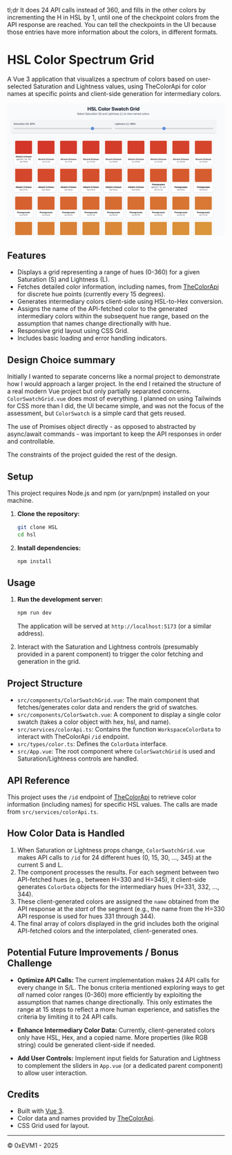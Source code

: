 tl;dr It does 24 API calls instead of 360, and fills in the other colors by incrementing the H in HSL by 1, until one of the checkpoint colors from the API response are reached. You can tell the checkpoints in the UI because those entries have more information about the colors, in different formats.

# HSL Color Spectrum Grid

A Vue 3 application that visualizes a spectrum of colors based on user-selected Saturation and Lightness values, using TheColorApi for color names at specific points and client-side generation for intermediary colors.

![Screenshot of the HSL Color Spectrum Grid](https://github.com/0xevm1/HSL/blob/main/hsl-screenshot.png?raw=true)

## Features

* Displays a grid representing a range of hues (0-360) for a given Saturation (S) and Lightness (L).
* Fetches detailed color information, including names, from [TheColorApi](https://www.thecolorapi.com/) for discrete hue points (currently every 15 degrees).
* Generates intermediary colors client-side using HSL-to-Hex conversion.
* Assigns the name of the API-fetched color to the generated intermediary colors within the subsequent hue range, based on the assumption that names change directionally with hue.
* Responsive grid layout using CSS Grid.
* Includes basic loading and error handling indicators.


## Design Choice summary
Initially I wanted to separate concerns like a normal project to demonstrate how I would approach a larger project. In the end I retained the structure of a real modern Vue project but only partially separated concerns. `ColorSwatchGrid.vue` does most of everything. I planned on using Tailwinds for CSS more than I did, the UI became simple, and was not the focus of the assessment, but `ColorSwatch` is a simple card that gets reused.

The use of Promises object directly - as opposed to abstracted by async/await commands - was important to keep the API responses in order and controllable.

The constraints of the project guided the rest of the design.


## Setup

This project requires Node.js and npm (or yarn/pnpm) installed on your machine.

1.  **Clone the repository:**
    ```bash
    git clone HSL
    cd hsl
    ```

2.  **Install dependencies:**
    ```bash
    npm install
    ```

## Usage

1.  **Run the development server:**
    ```bash
    npm run dev
    ```
    The application will be served at `http://localhost:5173` (or a similar address).

2.  Interact with the Saturation and Lightness controls (presumably provided in a parent component) to trigger the color fetching and generation in the grid.

## Project Structure

* `src/components/ColorSwatchGrid.vue`: The main component that fetches/generates color data and renders the grid of swatches.
* `src/components/ColorSwatch.vue`: A component to display a single color swatch (takes a color object with hex, hsl, and name).
* `src/services/colorApi.ts`: Contains the function `WorkspaceColorData` to interact with TheColorApi `/id` endpoint.
* `src/types/color.ts`: Defines the `ColorData` interface.
* `src/App.vue`: The root component where `ColorSwatchGrid` is used and Saturation/Lightness controls are handled.

## API Reference

This project uses the `/id` endpoint of [TheColorApi](https://www.thecolorapi.com/docs#get-id) to retrieve color information (including names) for specific HSL values. The calls are made from `src/services/colorApi.ts`.

## How Color Data is Handled

1.  When Saturation or Lightness props change, `ColorSwatchGrid.vue` makes API calls to `/id` for 24 different hues (0, 15, 30, ..., 345) at the current S and L.
2.  The component processes the results. For each segment between two API-fetched hues (e.g., between H=330 and H=345), it client-side generates `ColorData` objects for the intermediary hues (H=331, 332, ..., 344).
3.  These client-generated colors are assigned the `name` obtained from the API response at the *start* of the segment (e.g., the name from the H=330 API response is used for hues 331 through 344).
4.  The final array of colors displayed in the grid includes both the original API-fetched colors and the interpolated, client-generated ones.

## Potential Future Improvements / Bonus Challenge

* **Optimize API Calls:** The current implementation makes 24 API calls for every change in S/L. The bonus criteria mentioned exploring ways to get *all* named color ranges (0-360) more efficiently by exploiting the assumption that names change directionally. This only estimates the range at 15 steps to reflect a more human experience, and satisfies the criteria by limiting it to 24 API calls.


* **Enhance Intermediary Color Data:** Currently, client-generated colors only have HSL, Hex, and a copied name. More properties (like RGB string) could be generated client-side if needed.
* **Add User Controls:** Implement input fields for Saturation and Lightness to complement the sliders in `App.vue` (or a dedicated parent component) to allow user interaction.

## Credits

* Built with [Vue 3](https://vuejs.org/).
* Color data and names provided by [TheColorApi](https://www.thecolorapi.com/).
* CSS Grid used for layout.

---

© 0xEVM1 - 2025
